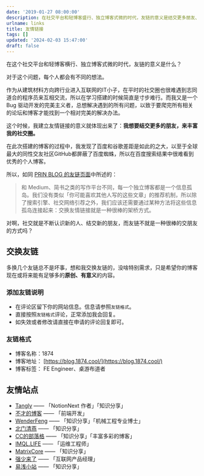 ```yaml
---
date: '2019-01-27 08:00:00'
description: 在社交平台和轻博客盛行、独立博客式微的时代，友链的意义是结交更多朋友、丰富社交圈。友链连接了信息孤岛，交换友链是交朋友的好方式。此文列举了一些友情站点，并提供了友链格式和添加友链说明。
urlname: links
title: 友情链接
tags: []
updated: '2024-02-03 15:47:00'
draft: false
---
```


在这个社交平台和轻博客横行、独立博客式微的时代，友链的意义是什么？


对于这个问题，每个人都会有不同的想法。


作为从建筑材料方向跨行业进入互联网的IT小子，在平时的社交圈也很难遇到志同道合的程序员来互相交流，所以在学习搭建的时候简直是寸步难行。而我又是一个 Bug 驱动开发的完美主义者，总想解决遇到的所有问题，以致于要爬完所有相关的论坛和博客才能找到一个相对完美的解决办法。


这个时候，我建立友情链接的意义就体现出来了：**我想要结交更多的朋友，来丰富我的社交圈。**


在此次搭建的博客的过程中，我发现了百度和谷歌差距是如此的之大，以至于全球最大的同性交友社区GitHub都屏蔽了百度蜘蛛，所以在百度搜索结果中很难看到优秀的个人博客。


所以，如同 [PRIN BLOG 的友链页面](https://printempw.github.io/about/)中所述的：


> 和 Medium、简书之类的写作平台不同，每一个独立博客都是一个信息孤岛。我们没有类似「你可能喜欢其他人写的这些文章」的推荐机制，所以除了搜索引擎、社交网络引荐之外，我们应该还需要通过某种方法将这些信息孤岛连接起来：交换友情链接就是一种很棒的架桥方式。


对啊，社交就是不断认识新的人、结交新的朋友，而友链不就是一种很棒的交朋友的方式吗？


## 交换友链


多换几个友链总不是坏事，想和我交换友链的，没啥特别需求，只是希望你的博客现在或将来能有足够多的**原创、有意义**的内容。


### 添加友链说明

- 在评论区留下你的网站信息。信息请参照`友链格式`。
- 直接按照`友链格式`评论，正常添加我会回复。
- 如失效或者修改请直接在申请的评论回复即可。

### 友链格式

- 博客名称：1874
- 博客地址： [https://blog.1874.cool/](https://blog.1874.cool/)
- 博客标签： FE Engineer、桌游布道者

## 友情站点

- [Tangly](https://tangly1024.com/) —— 「NotionNext 作者」「知识分享」
- [不才的博客](https://notbucai.com/) —— 「前端开发」
- [WenderFeng](https://wenderfeng.top/) —— 「知识分享」「机械工程专业博士」
- [北门清燕](https://www.bmqy.net/) —— 「知识分享」
- [CC的部落格](https://blog.ccknbc.cc/) —— 「知识分享」「丰富多彩的博客」
- [IMQL.LIFE](http://imql.life/) —— 「运维工程师」
- [MatrixCore](https://matrixcore.top/) ——  「知识分享」
- [强少来了](https://fengxiaoqiang.com/) —— 「互联网产品经理」
- [易浅小站](https://kuangyichen.com/) —— 「知识分享」
